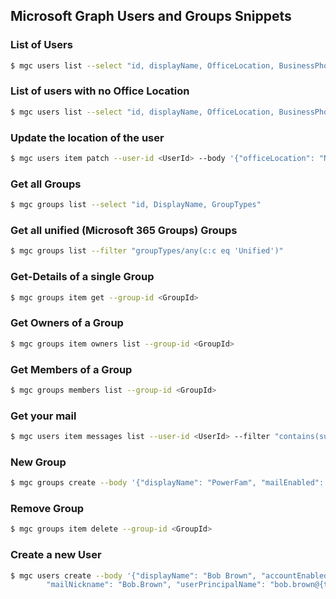 ## Microsoft Graph Users and Groups Snippets

### List of Users
```sh
$ mgc users list --select "id, displayName, OfficeLocation, BusinessPhones"
```

### List of users with no Office Location
```sh
$ mgc users list --select "id, displayName, OfficeLocation, BusinessPhones" --query "value[?!officeLocation]"
```

### Update the location of the user
```sh
$ mgc users item patch --user-id <UserId> --body '{"officeLocation": "NewLocation"}'
```

### Get all Groups
```sh
$ mgc groups list --select "id, DisplayName, GroupTypes"
```

### Get all unified (Microsoft 365 Groups) Groups
```sh
$ mgc groups list --filter "groupTypes/any(c:c eq 'Unified')"
```

### Get-Details of a single Group
```sh
$ mgc groups item get --group-id <GroupId>
```

### Get Owners of a Group
```sh
$ mgc groups item owners list --group-id <GroupId>
```

### Get Members of a Group
```sh
$ mgc groups members list --group-id <GroupId>
```

### Get your mail
```sh
$ mgc users item messages list --user-id <UserId> --filter "contains(subject,'Marketing')" --select "sentDateTime, subject"
```

### New Group
```sh
$ mgc groups create --body '{"displayName": "PowerFam", "mailEnabled": false, "mailNickName": "powerfam", "securityEnabled": true}'
```

### Remove Group
```sh
$ mgc groups item delete --group-id <GroupId>
```

### Create a new User
```sh
$ mgc users create --body '{"displayName": "Bob Brown", "accountEnabled": true, "passwordProfile": {"password": "password"},\
        "mailNickname": "Bob.Brown", "userPrincipalName": "bob.brown@{tenantdomain}"}'
```